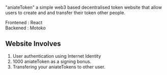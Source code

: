 "aniateToken" a simple web3 based decentralised token website that allow users to create and and transfer their token other people. 

Frontened : React <br>
Backened : Motoko

## Website Involves
1. User authentication using Internet Identity
2. 1000 aniateToken as a signing bonus.
3. Transfering your aniateTokens to other user.
